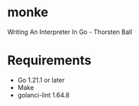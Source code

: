 # monke
Writing An Interpreter In Go - Thorsten Ball

# Requirements
- Go 1.21.1 or later
- Make
- golanci-lint 1.64.8
